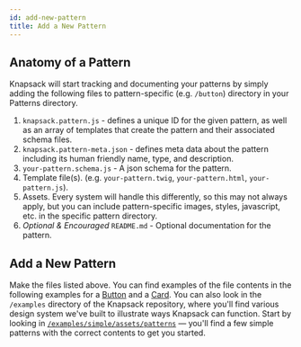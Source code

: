 ```yaml
---
id: add-new-pattern
title: Add a New Pattern
---
```


## Anatomy of a Pattern

Knapsack will start tracking and documenting your patterns by simply adding the following files to pattern-specific (e.g. `/button`) directory in your Patterns directory.

1) `knapsack.pattern.js` - defines a unique ID for the given pattern, as well as an array of templates that create the pattern and their associated schema files.
2) `knapsack.pattern-meta.json` - defines meta data about the pattern including its human friendly name, type, and description.
3) `your-pattern.schema.js` - A json schema for the pattern.
4) Template file(s). (e.g. `your-pattern.twig`, `your-pattern.html`, `your-pattern.js`).
5) Assets. Every system will handle this differently, so this may not always apply, but you can include pattern-specific images, styles, javascript, etc. in the specific pattern directory.
6) *_Optional & Encouraged_* `README.md` - Optional documentation for the pattern.

## Add a New Pattern

Make the files listed above. You can find examples of the file contents in the following examples for a [Button](/docs/example-button) and a [Card](/docs/example-nesting-patterns). You can also look in the `/examples` directory of the Knapsack repository, where you'll find various design system we've built to illustrate ways Knapsack can function. Start by looking in [`/examples/simple/assets/patterns`](https://github.com/basaltinc/knapsack/tree/master/examples/simple/assets/patterns) — you'll find a few simple patterns with the correct contents to get you started.

